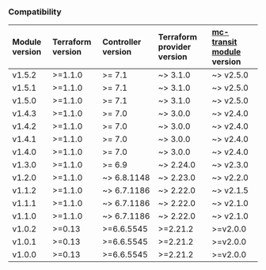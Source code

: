 ### Compatibility
Module version | Terraform version | Controller version | Terraform provider version | [mc-transit module](https://github.com/terraform-aviatrix-modules/terraform-aviatrix-mc-transit) version
:--- | :--- | :--- | :--- | :---
v1.5.2 | >=1.1.0 | >= 7.1 | ~> 3.1.0 | ~> v2.5.0
v1.5.1 | >=1.1.0 | >= 7.1 | ~> 3.1.0 | ~> v2.5.0
v1.5.0 | >=1.1.0 | >= 7.1 | ~> 3.1.0 | ~> v2.5.0
v1.4.3 | >=1.1.0 | >= 7.0 | ~> 3.0.0 | ~> v2.4.0
v1.4.2 | >=1.1.0 | >= 7.0 | ~> 3.0.0 | ~> v2.4.0
v1.4.1 | >=1.1.0 | >= 7.0 | ~> 3.0.0 | ~> v2.4.0
v1.4.0 | >=1.1.0 | >= 7.0 | ~> 3.0.0 | ~> v2.4.0
v1.3.0 | >=1.1.0 | >= 6.9 | ~> 2.24.0 | ~> v2.3.0
v1.2.0 | >=1.1.0 | ~> 6.8.1148 | ~> 2.23.0 | ~> v2.2.0
v1.1.2 | >=1.1.0 | ~> 6.7.1186 | ~> 2.22.0 | ~> v2.1.5
v1.1.1 | >=1.1.0 | ~> 6.7.1186 | ~> 2.22.0 | ~> v2.1.0
v1.1.0 | >=1.1.0 | ~> 6.7.1186 | ~> 2.22.0 | ~> v2.1.0
v1.0.2 | >=0.13 | >=6.6.5545 | >=2.21.2 | >=v2.0.0
v1.0.1 | >=0.13 | >=6.6.5545 | >=2.21.2 | >=v2.0.0
v1.0.0 | >=0.13 | >=6.6.5545 | >=2.21.2 | >=v2.0.0